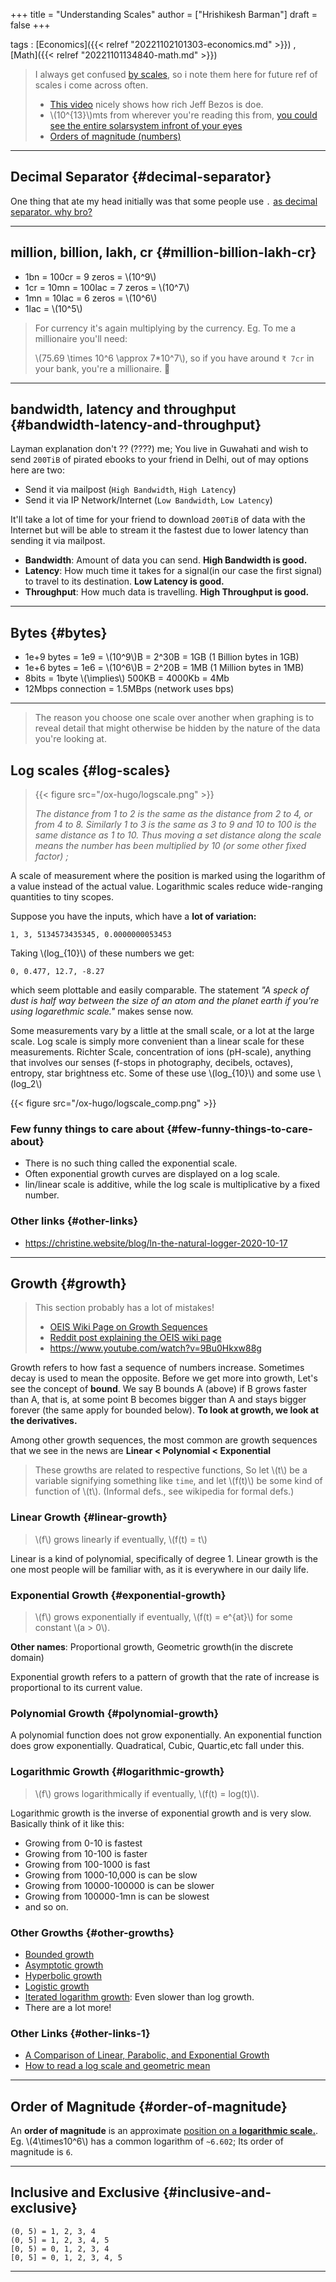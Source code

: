 +++
title = "Understanding Scales"
author = ["Hrishikesh Barman"]
draft = false
+++

tags
: [Economics]({{< relref "20221102101303-economics.md" >}}) , [Math]({{< relref "20221101134840-math.md" >}})

> I always get confused [by scales](https://en.wikipedia.org/wiki/Scale), so i note them here for future ref of scales i come across often.
>
> -   [This video](https://www.youtube.com/watch?v=qSOVBiEotaw) nicely shows how rich Jeff Bezos is doe.
> -   \\(10^{13}\\)mts from wherever you're reading this from, [you could see the entire solarsystem infront of your eyes](https://www.youtube.com/watch?v=0fKBhvDjuy0)
> -   [Orders of magnitude (numbers)](https://en.wikipedia.org/wiki/Orders_of_magnitude_(numbers))

---


## Decimal Separator {#decimal-separator}

One thing that ate my head initially was that some people use `.` [as decimal separator. why bro?](https://en.wikipedia.org/wiki/Decimal_separator)

---


## million, billion, lakh, cr {#million-billion-lakh-cr}

-   1bn = 100cr = 9 zeros = \\(10^9\\)
-   1cr = 10mn = 100lac = 7 zeros = \\(10^7\\)
-   1mn = 10lac = 6 zeros = \\(10^6\\)
-   1lac = \\(10^5\\)

> For currency it's again multiplying by the currency. Eg. To me a millionaire you'll need:
>
> \\(75.69 \times 10^6 \approx 7\*10^7\\), so if you have around `₹ 7cr` in your bank, you're a millionaire. 🤑

---


## bandwidth, latency and throughput {#bandwidth-latency-and-throughput}

Layman explanation don't ?? (????) me; You live in Guwahati and wish to send `200TiB` of pirated ebooks to your friend in Delhi, out of may options here are two:

-   Send it via mailpost (`High Bandwidth`, `High Latency`)
-   Send it via IP Network/Internet (`Low Bandwidth`, `Low Latency`)

It'll take a lot of time for your friend to download `200TiB` of data with the Internet but will be able to stream it the fastest due to lower latency than sending it via mailpost.

-   **Bandwidth**: Amount of data you can send. **High Bandwidth is good.**
-   **Latency**: How much time it takes for a signal(in our case the first signal) to travel to its destination. **Low Latency is good.**
-   **Throughput**: How much data is travelling. **High Throughput is good.**

---


## Bytes {#bytes}

-   1e+9 bytes = 1e9 = \\(10^9\\)B = 2^30B = 1GB (1 Billion bytes in 1GB)
-   1e+6 bytes = 1e6 = \\(10^6\\)B = 2^20B = 1MB (1 Million bytes in 1MB)
-   8bits = 1byte \\(\implies\\) 500KB = 4000Kb = 4Mb
-   12Mbps connection = 1.5MBps (network uses bps)

---

> The reason you choose one scale over another when graphing is to reveal detail that might otherwise be hidden by the nature of the data you're looking at.


## Log scales {#log-scales}

> {{< figure src="/ox-hugo/logscale.png" >}}
>
> _The distance from 1 to 2 is the same as the distance from 2 to 4, or from 4 to 8. Similarly 1 to 3 is the same as 3 to 9 and 10 to 100 is the same distance as 1 to 10. Thus moving a set distance along the scale means the number has been multiplied by 10 (or some other fixed factor) ;_

A scale of measurement where the position is marked using the logarithm of a value instead of the actual value. Logarithmic scales reduce wide-ranging quantities to tiny scopes.

Suppose you have the inputs, which have a **lot of variation:**

```text
1, 3, 5134573435345, 0.0000000053453
```

Taking \\(log\_{10}\\) of these numbers we get:

```text
0, 0.477, 12.7, -8.27
```

which seem plottable and easily comparable. The statement _"A speck of dust is half way between the size of an atom and the planet earth if you're using logarethmic scale."_ makes sense now.

Some measurements vary by a little at the small scale, or a lot at the large scale. Log scale is simply more convenient than a linear scale for these measurements. Richter Scale, concentration of ions (pH-scale), anything that involves our senses (f-stops in photography, decibels, octaves), entropy, star brightness etc. Some of these use \\(log\_{10}\\) and some use \\(log\_2\\)

{{< figure src="/ox-hugo/logscale_comp.png" >}}


### Few funny things to care about {#few-funny-things-to-care-about}

-   There is no such thing called the exponential scale.
-   Often exponential growth curves are displayed on a log scale.
-   lin/linear scale is additive, while the log scale is multiplicative by a fixed number.


### Other links {#other-links}

-   <https://christine.website/blog/ln-the-natural-logger-2020-10-17>

---


## Growth {#growth}

> This section probably has a lot of mistakes!
>
> -   [OEIS Wiki Page on Growth Sequences](https://oeis.org/wiki/Growth_of_sequences)
> -   [Reddit post explaining the OEIS wiki page](http://archive.is/O5s8R)
> -   <https://www.youtube.com/watch?v=9Bu0Hkxw88g>

Growth refers to how fast a sequence of numbers increase. Sometimes decay is used to mean the opposite. Before we get more into growth, Let's see the concept of **bound**. We say B bounds A (above) if B grows faster than A, that is, at some point B becomes bigger than A and stays bigger forever (the same apply for bounded below). **To look at growth, we look at the derivatives.**

Among other growth sequences, the most common are growth sequences that we see in the news are **Linear &lt; Polynomial &lt; Exponential**

> These growths are related to respective functions, So let \\(t\\) be a variable signifying something like `time`, and let \\(f(t)\\) be some kind of function of \\(t\\). (Informal defs., see wikipedia for formal defs.)


### Linear Growth {#linear-growth}

> \\(f\\) grows linearly if eventually, \\(f(t) = t\\)

Linear is a kind of polynomial, specifically of degree 1. Linear growth is the one most people will be familiar with, as it is everywhere in our daily life.


### Exponential Growth {#exponential-growth}

> \\(f\\) grows exponentially if eventually, \\(f(t) = e^{at}\\) for some constant \\(a > 0\\).

**Other names**: Proportional growth, Geometric growth(in the discrete domain)

Exponential growth refers to a pattern of growth that the rate of increase is proportional to its current value.


### Polynomial Growth {#polynomial-growth}

A polynomial function does not grow exponentially. An exponential function does grow exponentially. Quadratical, Cubic, Quartic,etc fall under this.


### Logarithmic Growth {#logarithmic-growth}

> \\(f\\) grows logarithmically if eventually, \\(f(t) = log(t)\\).

Logarithmic growth is the inverse of exponential growth and is very slow. Basically think of it like this:

-   Growing from 0-10 is fastest
-   Growing from 10-100 is faster
-   Growing from 100-1000 is fast
-   Growing from 1000-10,000 is can be slow
-   Growing from 10000-100000 is can be slower
-   Growing from 100000-1mn is can be slowest
-   and so on.


### Other Growths {#other-growths}

-   [Bounded growth](https://en.wikipedia.org/wiki/Bounded_growth)
-   [Asymptotic growth](/ox-hugo/asymptotic-growth.pdf)
-   [Hyperbolic growth](https://en.wikipedia.org/wiki/Hyperbolic_growth)
-   [Logistic growth](https://en.wikipedia.org/wiki/Logistic_function)
-   [Iterated logarithm growth](https://en.wikipedia.org/wiki/Iterated_logarithm): Even slower than log growth.
-   There are a lot more!


### Other Links {#other-links-1}

-   [A Comparison of Linear, Parabolic, and Exponential Growth](https://asiakas.kotisivukone.com/files/clarity.kotisivukone.com/comparison_of_growth.pdf)
-   [How to read a log scale and geometric mean](https://www.youtube.com/watch?v=8jR-_Om4myk)

---


## Order of Magnitude {#order-of-magnitude}

An **order of magnitude** is an approximate [position on a **logarithmic scale.**](https://psychology.wikia.org/wiki/Order_of_magnitude). Eg. \\(4\times10^6\\) has a common logarithm of `~6.602`; Its order of magnitude is `6`.

---


## Inclusive and Exclusive {#inclusive-and-exclusive}

```text
(0, 5) = 1, 2, 3, 4
(0, 5] = 1, 2, 3, 4, 5
[0, 5) = 0, 1, 2, 3, 4
[0, 5] = 0, 1, 2, 3, 4, 5
```

---
